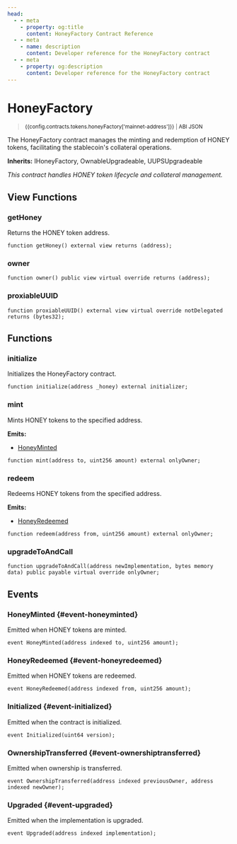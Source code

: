 ```yaml
---
head:
  - - meta
    - property: og:title
      content: HoneyFactory Contract Reference
  - - meta
    - name: description
      content: Developer reference for the HoneyFactory contract
  - - meta
    - property: og:description
      content: Developer reference for the HoneyFactory contract
---
```


<script setup>
  import config from '@berachain/config/constants.json';
</script>

# HoneyFactory

> <small><a target="_blank" :href="config.mainnet.dapps.berascan.url + 'address/' + config.contracts.tokens.honeyFactory['mainnet-address']">{{config.contracts.tokens.honeyFactory['mainnet-address']}}</a><span v-if="config.contracts.tokens.honeyFactory.abi && config.contracts.tokens.honeyFactory.abi.length > 0">&nbsp;|&nbsp;<a target="_blank" :href="config.contracts.tokens.honeyFactory.abi">ABI JSON</a></span></small>

The HoneyFactory contract manages the minting and redemption of HONEY tokens, facilitating the stablecoin's collateral operations.

**Inherits:**
IHoneyFactory, OwnableUpgradeable, UUPSUpgradeable

*This contract handles HONEY token lifecycle and collateral management.*

## View Functions

### getHoney

Returns the HONEY token address.

```solidity
function getHoney() external view returns (address);
```

### owner

```solidity
function owner() public view virtual override returns (address);
```

### proxiableUUID

```solidity
function proxiableUUID() external view virtual override notDelegated returns (bytes32);
```

## Functions

### initialize

Initializes the HoneyFactory contract.

```solidity
function initialize(address _honey) external initializer;
```

### mint

Mints HONEY tokens to the specified address.

**Emits:**
- [HoneyMinted](#event-honeyminted)

```solidity
function mint(address to, uint256 amount) external onlyOwner;
```

### redeem

Redeems HONEY tokens from the specified address.

**Emits:**
- [HoneyRedeemed](#event-honeyredeemed)

```solidity
function redeem(address from, uint256 amount) external onlyOwner;
```

### upgradeToAndCall

```solidity
function upgradeToAndCall(address newImplementation, bytes memory data) public payable virtual override onlyOwner;
```

## Events

### HoneyMinted {#event-honeyminted}
Emitted when HONEY tokens are minted.

```solidity
event HoneyMinted(address indexed to, uint256 amount);
```

### HoneyRedeemed {#event-honeyredeemed}
Emitted when HONEY tokens are redeemed.

```solidity
event HoneyRedeemed(address indexed from, uint256 amount);
```

### Initialized {#event-initialized}
Emitted when the contract is initialized.

```solidity
event Initialized(uint64 version);
```

### OwnershipTransferred {#event-ownershiptransferred}
Emitted when ownership is transferred.

```solidity
event OwnershipTransferred(address indexed previousOwner, address indexed newOwner);
```

### Upgraded {#event-upgraded}
Emitted when the implementation is upgraded.

```solidity
event Upgraded(address indexed implementation);
```

